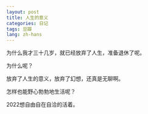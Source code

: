 ```yaml
---
layout: post
title: 人生的意义
categories: 日记
tags: 豆瓣
lang: zh-hans
---
```

为什么我才三十几岁，就已经放弃了人生，准备退休了呢。

为什么呢？

放弃了人生的意义，放弃了幻想，还真是无聊啊。

怎样也能野心勃勃地生活呢？

2022想自由自在自洽的活着。

